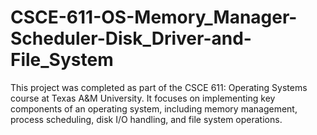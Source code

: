# CSCE-611-OS-Memory_Manager-Scheduler-Disk_Driver-and-File_System
This project was completed as part of the CSCE 611: Operating Systems course at Texas A&M University. It focuses on implementing key components of an operating system, including memory management, process scheduling, disk I/O handling, and file system operations.
